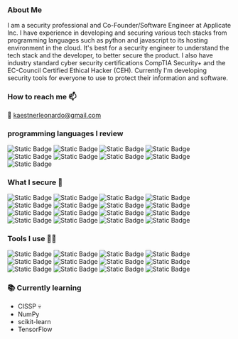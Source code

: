 ### About Me
I am a security professional and Co-Founder/Software Engineer at Applicate Inc. I have experience in developing and securing various tech stacks from programming languages such as python and javascript to its hosting environment in the cloud. It's best for a security engineer to understand the tech stack and the developer, to better secure the product. I also have industry standard cyber security certifications CompTIA Security+ and the EC-Council Certified Ethical Hacker (CEH). Currently I'm developing security tools for everyone to use to protect their information and software.

### How to reach me 📫
📨 [kaestnerleonardo@gmail.com](mailto:kaestnerleonardo@gmail.com)

### programming languages I review
![Static Badge](https://img.shields.io/badge/dart-05599c?style=for-the-badge&logo=dart)
![Static Badge](https://img.shields.io/badge/python-3776AB?style=for-the-badge&logo=python&logoColor=yellow)
![Static Badge](https://img.shields.io/badge/C-005697?style=for-the-badge&logo=c)
![Static Badge](https://img.shields.io/badge/C%2B%2B-6195cc?style=for-the-badge&logo=cplusplus)
![Static Badge](https://img.shields.io/badge/HTML-E34F26?style=for-the-badge&logo=html5&logoColor=white)
![Static Badge](https://img.shields.io/badge/css-1572B6?style=for-the-badge&logo=css3&logoColor=white)
![Static Badge](https://img.shields.io/badge/JavaScript-F7DF1E?style=for-the-badge&logo=javascript&logoColor=black)
![Static Badge](https://img.shields.io/badge/TypeScript-3178C6?style=for-the-badge&logo=typescript&logoColor=white)
![Static Badge](https://img.shields.io/badge/php-777BB4?style=for-the-badge&logo=php&logoColor=white)

### What I secure 🦾
![Static Badge](https://img.shields.io/badge/flutter-00c1f2?style=for-the-badge&logo=flutter)
![Static Badge](https://img.shields.io/badge/React-61DAFB?style=for-the-badge&logo=react&logoColor=black)
![Static Badge](https://img.shields.io/badge/django-003c2a?style=for-the-badge&logo=django)
![Static Badge](https://img.shields.io/badge/node.js-212121?style=for-the-badge&logo=nodedotjs)
![Static Badge](https://img.shields.io/badge/laravel-e83b2d?style=for-the-badge&logo=laravel&logoColor=white)
![Static Badge](https://img.shields.io/badge/postgresql-336791?style=for-the-badge&logo=postgresql&logoColor=white)
![Static Badge](https://img.shields.io/badge/sqlite-003B57?style=for-the-badge&logo=sqlite&logoColor=white)
![Static Badge](https://img.shields.io/badge/mongodb-061621?style=for-the-badge&logo=mongodb)
![Static Badge](https://img.shields.io/badge/docker-007da1?style=for-the-badge&logo=docker&logoColor=white)
![Static Badge](https://img.shields.io/badge/kubernetes-2f69de?style=for-the-badge&logo=kubernetes&logoColor=white)
![Static Badge](https://img.shields.io/badge/terraform-5f3bdd?style=for-the-badge&logo=terraform&logoColor=white)
![Static Badge](https://img.shields.io/badge/firebase-0596de?style=for-the-badge&logo=firebase)
![Static Badge](https://img.shields.io/badge/gcp-e34034?style=for-the-badge&logo=googlecloud&logoColor=white)
![Static Badge](https://img.shields.io/badge/aws-232F3E?style=for-the-badge&logo=amazonaws&logoColor=f79400)
![Static Badge](https://img.shields.io/badge/wordpress-21759b?style=for-the-badge&logo=wordpress&logoColor=white)
![Static Badge](https://img.shields.io/badge/Netlify-00C7B7?style=for-the-badge&logo=netlify&logoColor=white)

### Tools I use 👨‍💻
![Static Badge](https://img.shields.io/badge/Git-F05032?style=for-the-badge&logo=git&logoColor=white)
![Static Badge](https://img.shields.io/badge/GitHub-100000?style=for-the-badge&logo=github&logoColor=white)
![Static Badge](https://img.shields.io/badge/vs%20code-007ACC?style=for-the-badge&logo=visual%20studio%20code&logoColor=white)
![Static Badge](https://img.shields.io/badge/terminal-black?style=for-the-badge&logo=windows%20terminal&logoColor=white)
![Static Badge](https://img.shields.io/badge/wireshark-275f9d?style=for-the-badge&logo=wireshark)
![Static Badge](https://img.shields.io/badge/sonarqube-4797cc?style=for-the-badge&logo=sonarqube&logoColor=white)
![Static Badge](https://img.shields.io/badge/Dependency%20Check-212121?style=for-the-badge&logo=dependencycheck)
![Static Badge](https://img.shields.io/badge/dependabot-0863cf?style=for-the-badge&logo=dependabot)
![Static Badge](https://img.shields.io/badge/ZAP-0457a2?style=for-the-badge&logo=OWASP)
![Static Badge](https://img.shields.io/badge/Adobe%20XD-2d001e?style=for-the-badge&logo=adobexd)
![Static Badge](https://img.shields.io/badge/jira-0052CC?style=for-the-badge&logo=jira&logoColor=white)
![Static Badge](https://img.shields.io/badge/confluence-172B4D?style=for-the-badge&logo=confluence&logoColor=white)

### 📚 Currently learning
- CISSP 💀
- NumPy
- scikit-learn
- TensorFlow
